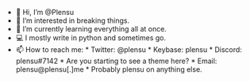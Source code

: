 * 👋 Hi, I’m @Plensu
* 👀 I’m interested in breaking things.
* 🌱 I’m currently learning everything all at once.
* 💻 I mostly write in python and sometimes go.  
* 📫 How to reach me:
      * Twitter: @plensu
      * Keybase: plensu
      * Discord: plensu#7142
      * Are you starting to see a theme here?
      * Email: plensu@plensu[.]me
      * Probably plensu on anything else.

